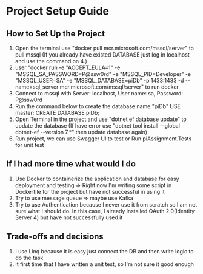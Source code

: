 # Project Setup Guide
## How to Set Up the Project
1. Open the terminal use "docker pull mcr.microsoft.com/mssql/server" to pull mssql (If you already have existed DATABASE just log in localhost and use the command on 4.)
2. user "docker run -e "ACCEPT_EULA=1" -e "MSSQL_SA_PASSWORD=P@ssw0rd" -e "MSSQL_PID=Developer" -e "MSSQL_USER=SA" -e "MSSQL_DATABASE=piDb" -p 1433:1433 -d --name=sql_server mcr.microsoft.com/mssql/server" to run docker
3. Connect to mssql with Server: localhost, User name: sa, Password: P@ssw0rd
4. Run the command below to create the database name "piDb"
   USE master;
   CREATE DATABASE piDb;
5. Open Terminal in the project and use "dotnet ef database update" to update the database (If have error use "dotnet tool install --global dotnet-ef --version 7.*" then update database again)
6. Run project, we can use Swagger UI to test or Run piAssignment.Tests for unit test

## If I had more time what would I do
1. Use Docker to containerize the application and database for easy deployment and testing
   => Right now I'm writing some script in Dockerfile for the project but have not successful in using it
2. Try to use message queue => maybe use Kafka
3. Try to use Authentication because I never use it from scratch so I am not sure what I should do. In this case, I already installed OAuth 2.0(Identity Server 4) but have not successfully used it

## Trade-offs and decisions
1. I use Linq because it is easy just connect the DB and then write logic to do the task
2. It first time that I have written a unit test, so I'm not sure it good enough
